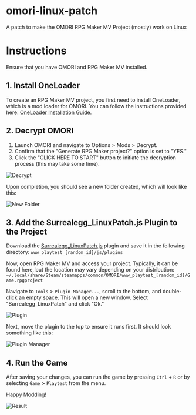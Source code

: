 # omori-linux-patch

A patch to make the OMORI RPG Maker MV Project (mostly) work on Linux

# Instructions

Ensure that you have OMORI and RPG Maker MV installed.

## 1. Install OneLoader

To create an RPG Maker MV project, you first need to install OneLoader, which is a mod loader for OMORI. You can follow the instructions provided here: [OneLoader Installation Guide](https://omori.wiki.mods.one/installing_oneloader).

## 2. Decrypt OMORI

1. Launch OMORI and navigate to Options > Mods > Decrypt.
2. Confirm that the "Generate RPG Maker project?" option is set to "YES."
3. Click the "CLICK HERE TO START" button to initiate the decryption process (this may take some time).

![Decrypt](https://i.imgur.com/CcIkxnI.png)

Upon completion, you should see a new folder created, which will look like this:

![New Folder](https://i.imgur.com/fNg9DZJ.png)

## 3. Add the Surrealegg_LinuxPatch.js Plugin to the Project

Download the [Surrealegg_LinuxPatch.js](https://github.com/surrealegg/omori-linux-patch/blob/main/Surrealegg_LinuxPatch.js) plugin and save it in the following directory:
`www_playtest_[random_id]/js/plugins`

Now, open RPG Maker MV and access your project. Typically, it can be found here, but the location may vary depending on your distribution:
`~/.local/share/Steam/steamapps/common/OMORI/www_playtest_[random_id]/Game.rpgproject`

Navigate to `Tools` > `Plugin Manager...`, scroll to the bottom, and double-click an empty space. This will open a new window. Select "Surrealegg_LinuxPatch" and click "Ok."

![Plugin](https://i.imgur.com/ySNg81T.png)

Next, move the plugin to the top to ensure it runs first. It should look something like this:

![Plugin Manager](https://i.imgur.com/q3nbxtq.png)

## 4. Run the Game

After saving your changes, you can run the game by pressing `Ctrl` + `R` or by selecting `Game` > `Playtest` from the menu.

Happy Modding!

![Result](https://i.imgur.com/hqmNpxg.png)

